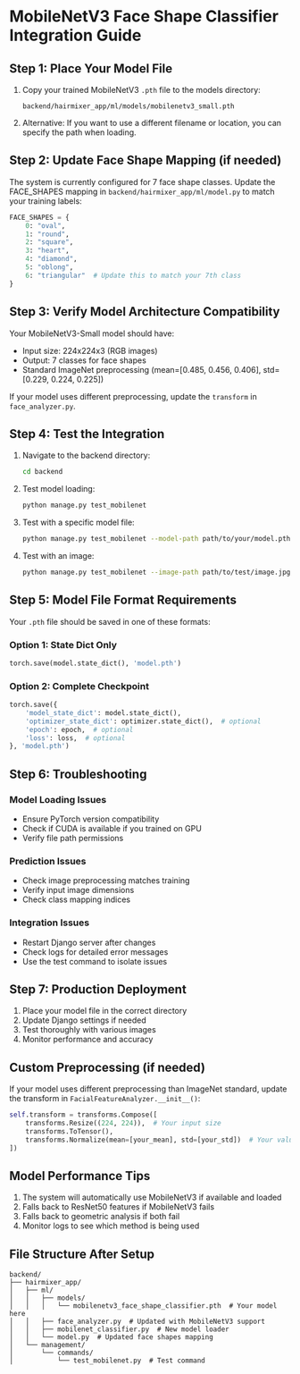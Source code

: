 # MobileNetV3 Face Shape Classifier Integration Guide

## Step 1: Place Your Model File

1. Copy your trained MobileNetV3 `.pth` file to the models directory:
   ```
   backend/hairmixer_app/ml/models/mobilenetv3_small.pth
   ```

2. Alternative: If you want to use a different filename or location, you can specify the path when loading.

## Step 2: Update Face Shape Mapping (if needed)

The system is currently configured for 7 face shape classes. Update the FACE_SHAPES mapping in `backend/hairmixer_app/ml/model.py` to match your training labels:

```python
FACE_SHAPES = {
    0: "oval",
    1: "round", 
    2: "square",
    3: "heart",
    4: "diamond",
    5: "oblong",
    6: "triangular"  # Update this to match your 7th class
}
```

## Step 3: Verify Model Architecture Compatibility

Your MobileNetV3-Small model should have:
- Input size: 224x224x3 (RGB images)
- Output: 7 classes for face shapes
- Standard ImageNet preprocessing (mean=[0.485, 0.456, 0.406], std=[0.229, 0.224, 0.225])

If your model uses different preprocessing, update the `transform` in `face_analyzer.py`.

## Step 4: Test the Integration

1. Navigate to the backend directory:
   ```bash
   cd backend
   ```

2. Test model loading:
   ```bash
   python manage.py test_mobilenet
   ```

3. Test with a specific model file:
   ```bash
   python manage.py test_mobilenet --model-path path/to/your/model.pth
   ```

4. Test with an image:
   ```bash
   python manage.py test_mobilenet --image-path path/to/test/image.jpg
   ```

## Step 5: Model File Format Requirements

Your `.pth` file should be saved in one of these formats:

### Option 1: State Dict Only
```python
torch.save(model.state_dict(), 'model.pth')
```

### Option 2: Complete Checkpoint
```python
torch.save({
    'model_state_dict': model.state_dict(),
    'optimizer_state_dict': optimizer.state_dict(),  # optional
    'epoch': epoch,  # optional
    'loss': loss,  # optional
}, 'model.pth')
```

## Step 6: Troubleshooting

### Model Loading Issues
- Ensure PyTorch version compatibility
- Check if CUDA is available if you trained on GPU
- Verify file path permissions

### Prediction Issues
- Check image preprocessing matches training
- Verify input image dimensions
- Check class mapping indices

### Integration Issues
- Restart Django server after changes
- Check logs for detailed error messages
- Use the test command to isolate issues

## Step 7: Production Deployment

1. Place your model file in the correct directory
2. Update Django settings if needed
3. Test thoroughly with various images
4. Monitor performance and accuracy

## Custom Preprocessing (if needed)

If your model uses different preprocessing than ImageNet standard, update the transform in `FacialFeatureAnalyzer.__init__()`:

```python
self.transform = transforms.Compose([
    transforms.Resize((224, 224)),  # Your input size
    transforms.ToTensor(),
    transforms.Normalize(mean=[your_mean], std=[your_std])  # Your values
])
```

## Model Performance Tips

1. The system will automatically use MobileNetV3 if available and loaded
2. Falls back to ResNet50 features if MobileNetV3 fails
3. Falls back to geometric analysis if both fail
4. Monitor logs to see which method is being used

## File Structure After Setup

```
backend/
├── hairmixer_app/
│   ├── ml/
│   │   ├── models/
│   │   │   └── mobilenetv3_face_shape_classifier.pth  # Your model here
│   │   ├── face_analyzer.py  # Updated with MobileNetV3 support
│   │   ├── mobilenet_classifier.py  # New model loader
│   │   └── model.py  # Updated face shapes mapping
│   └── management/
│       └── commands/
│           └── test_mobilenet.py  # Test command
```
